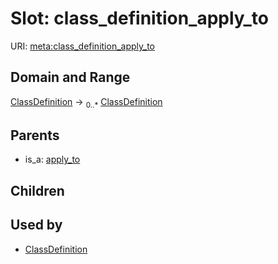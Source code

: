 
# Slot: class_definition_apply_to




URI: [meta:class_definition_apply_to](https://w3id.org/biolink/biolinkml/meta/class_definition_apply_to)


## Domain and Range

[ClassDefinition](ClassDefinition.md) ->  <sub>0..*</sub> [ClassDefinition](ClassDefinition.md)

## Parents

 *  is_a: [apply_to](apply_to.md)

## Children


## Used by

 * [ClassDefinition](ClassDefinition.md)
